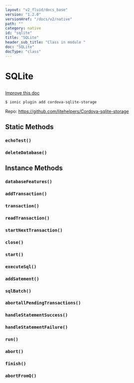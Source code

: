 ```yaml
---
layout: "v2_fluid/docs_base"
version: "1.2.0"
versionHref: "/docs/v2/native"
path: ""
category: native
id: "sqlite"
title: "SQLite"
header_sub_title: "Class in module "
doc: "SQLite"
docType: "class"
---
```









<h1 class="api-title">

  
  SQLite
  

  

  

</h1>

<a class="improve-v2-docs" href='http://github.com/driftyco/ionic-native/edit/master/src/plugins/sqlite.ts#L1'>
  Improve this doc
</a>





<!-- decorators -->


<pre><code>$ ionic plugin add cordova-sqlite-storage</code></pre>
<p>Repo:
  <a href="https://github.com/litehelpers/Cordova-sqlite-storage">
    https://github.com/litehelpers/Cordova-sqlite-storage
  </a>
</p>

<!-- description -->




<!-- @usage tag -->


<!-- @property tags -->
<h2>Static Methods</h2>
<div id="echoTest"></div>
<h3><code>echoTest()</code>

</h3>











<div id="deleteDatabase"></div>
<h3><code>deleteDatabase()</code>

</h3>












<!-- methods on the class -->

<h2>Instance Methods</h2>

<div id="databaseFeatures"></div>

<h3>
  <code>databaseFeatures()</code>


</h3>












<div id="addTransaction"></div>

<h3>
  <code>addTransaction()</code>


</h3>












<div id="transaction"></div>

<h3>
  <code>transaction()</code>


</h3>












<div id="readTransaction"></div>

<h3>
  <code>readTransaction()</code>


</h3>












<div id="startNextTransaction"></div>

<h3>
  <code>startNextTransaction()</code>


</h3>












<div id="close"></div>

<h3>
  <code>close()</code>


</h3>












<div id="start"></div>

<h3>
  <code>start()</code>


</h3>












<div id="executeSql"></div>

<h3>
  <code>executeSql()</code>


</h3>












<div id="addSatement"></div>

<h3>
  <code>addSatement()</code>


</h3>












<div id="sqlBatch"></div>

<h3>
  <code>sqlBatch()</code>


</h3>












<div id="abortallPendingTransactions"></div>

<h3>
  <code>abortallPendingTransactions()</code>


</h3>












<div id="handleStatementSuccess"></div>

<h3>
  <code>handleStatementSuccess()</code>


</h3>












<div id="handleStatementFailure"></div>

<h3>
  <code>handleStatementFailure()</code>


</h3>












<div id="run"></div>

<h3>
  <code>run()</code>


</h3>












<div id="abort"></div>

<h3>
  <code>abort()</code>


</h3>












<div id="finish"></div>

<h3>
  <code>finish()</code>


</h3>












<div id="abortFromQ"></div>

<h3>
  <code>abortFromQ()</code>


</h3>










<!-- related link --><!-- end content block -->


<!-- end body block -->

